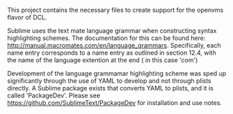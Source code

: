 This project contains the necessary files to create support for the openvms flavor of DCL.

Sublime uses the text mate language grammar when constructing syntax highlighting schemes. The documentation for this can be found here: http://manual.macromates.com/en/language_grammars.
	Specifically, each name entry corresponds to a name entry as outlined in section 12.4, with the name of the language extention at the end ( in this case 'com')

Development of the language grammamar highlighting scheme was sped up significantly through the use of YAML to develop and not through plists directly. A Sublime package exists that converts YAML to plists, and it is called 'PackageDev'. Please see https://github.com/SublimeText/PackageDev for installation and use notes.